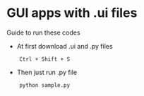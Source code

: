 # GUI apps with .ui files

 Guide to run these codes

- At first download .ui and .py files

```
    Ctrl + Shift + S
```
- Then just run .py file
```
    python sample.py
```
